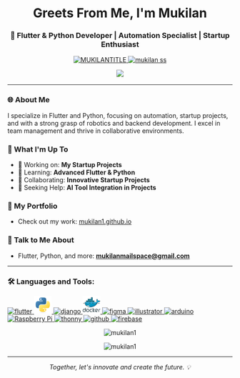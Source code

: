 <h1 align="center">Greets From Me, I'm Mukilan</h1>

<h3 align="center">🚀 Flutter & Python Developer | Automation Specialist | Startup Enthusiast</h3>

<p align="center">
  <a href="https://twitter.com/MUKILANTITLE" target="blank">
    <img src="https://img.shields.io/twitter/follow/MUKILANTITLE?style=social" alt="MUKILANTITLE" />
  </a>
  <a href="https://www.linkedin.com/in/mukilan-ss-82b9bb1b5/" target="blank">
    <img src="https://img.shields.io/badge/-LinkedIn-blue?style=flat-square&logo=linkedin" alt="mukilan ss" />
  </a>
</p>

<div align="center">
  <img src="https://github-profile-trophy.vercel.app/?username=mukilan1&theme=dracula&no-frame=true" />
</div>

---

### 🌐 About Me
I specialize in Flutter and Python, focusing on automation, startup projects, and with a strong grasp of robotics and backend development. I excel in team management and thrive in collaborative environments.

### 🚀 What I'm Up To
- 🔭 Working on: **My Startup Projects**
- 🌱 Learning: **Advanced Flutter & Python**
- 👯 Collaborating: **Innovative Startup Projects**
- 🤝 Seeking Help: **AI Tool Integration in Projects**

### 🌟 My Portfolio
- Check out my work: [mukilan1.github.io](https://mukilan1.github.io)

### 💬 Talk to Me About
- Flutter, Python, and more: **mukilanmailspace@gmail.com**

---

<h3 align="left">🛠️ Languages and Tools:</h3>
<p align="left">
  <a href="https://flutter.dev" target="_blank"> <img src="https://www.vectorlogo.zone/logos/flutterio/flutterio-icon.svg" alt="flutter" width="40" height="40"/> </a>
  <a href="https://www.python.org" target="_blank"> <img src="https://raw.githubusercontent.com/devicons/devicon/master/icons/python/python-original.svg" alt="python" width="40" height="40"/> </a>
  <a href="https://www.djangoproject.com/" target="_blank"> <img src="https://cdn.worldvectorlogo.com/logos/django.svg" alt="django" width="40" height="40"/> </a>
  <a href="https://www.docker.com/" target="_blank"> <img src="https://raw.githubusercontent.com/devicons/devicon/master/icons/docker/docker-original-wordmark.svg" alt="docker" width="40" height="40"/> </a> 
  <a href="https://www.figma.com/" target="_blank"> <img src="https://www.vectorlogo.zone/logos/figma/figma-icon.svg" alt="figma" width="40" height="40"/> </a>
  <a href="https://www.adobe.com/products/illustrator.html" target="_blank"> <img src="https://www.vectorlogo.zone/logos/adobe_illustrator/adobe_illustrator-icon.svg" alt="illustrator" width="40" height="40"/> </a>
  <a href="https://www.arduino.cc/" target="_blank"> <img src="https://cdn.worldvectorlogo.com/logos/arduino-1.svg" alt="arduino" width="40" height="40"/> </a>
  <a href="https://www.raspberrypi.org/" target="_blank"> <img src="https://brandslogos.com/wp-content/uploads/thumbs/raspberry-pi-logo-vector.svg" alt="Raspberry Pi" width="40" height="40"/> </a>
  <a href="https://thonny.org/" target="_blank"> <img src="https://thonny.org/img/logo.png" alt="thonny" width="40" height="40"/> </a>
  <a href="https://github.com/" target="_blank"> <img src="https://www.vectorlogo.zone/logos/github/github-icon.svg" alt="github" width="40" height="40"/> </a>
  <a href="https://firebase.google.com/" target="_blank"> <img src="https://www.vectorlogo.zone/logos/firebase/firebase-icon.svg" alt="firebase" width="40" height="40"/> </a>
</p>

<p align="center">
  <img src="https://github-readme-stats.vercel.app/api/top-langs?username=mukilan1&show_icons=true&theme=vision-friendly-dark&layout=compact" alt="mukilan1" />
</p>

<p align="center">
  <img src="https://github-readme-streak-stats.herokuapp.com/?user=mukilan1&theme=dark" alt="mukilan1" />
</p>

---

<p align="center">
  <i>Together, let's innovate and create the future. 💡</i>
</p>
